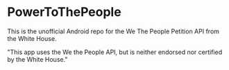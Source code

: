 # PowerToThePeople
This is the unofficial Android repo for the We The People Petition API from the White House.

"This app uses the We the People API, but is neither endorsed nor certified by the White House."
